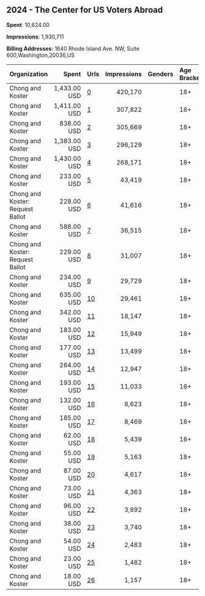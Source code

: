 ## 2024 - The Center for US Voters Abroad 
**Spent**: 10,624.00

**Impressions**: 1,930,711

**Billing Addresses**: 1640 Rhode Island Ave. NW, Suite 600,Washington,20036,US

|Organization|Spent|Urls|Impressions|Genders|Age Brackets|Country Codes|
|:---|---:|:---|---:|:---|:---|:---|
|Chong and Koster|1,433.00 USD|[0](https://www.snap.com/political-ads/asset/9b1cbc7e24f58e1c6925eed557f24d60902e8a222a41448ec444f89ebcbfe5d9?mediaType=png)|420,170||18+|australia|
|Chong and Koster|1,411.00 USD|[1](https://www.snap.com/political-ads/asset/9825f75ef20968c8d5ce357d59009735bc8913e37caecabdd85120d541a19f04?mediaType=png)|307,822||18+|united kingdom|
|Chong and Koster|838.00 USD|[2](https://www.snap.com/political-ads/asset/96454ca43140fc82723dcf2085156bc28a553cc9b8b711b4fa8cd5f005ff0dd8?mediaType=png)|305,669||18+|france|
|Chong and Koster|1,383.00 USD|[3](https://www.snap.com/political-ads/asset/da20aee9866bfe412566be1401349798ce56146e011164ff15071ef9a97e79d9?mediaType=png)|296,129||18+|canada|
|Chong and Koster|1,430.00 USD|[4](https://www.snap.com/political-ads/asset/50c6b6be6c99252615b652b2a48e07c80aa59c0c859059f9389ffc6ee06d9351?mediaType=png)|268,171||18+|germany|
|Chong and Koster|233.00 USD|[5](https://www.snap.com/political-ads/asset/fdaa44aa3288bb46f5efc3c2df2cf87f9920b095de7afaefe7d095c50acf4c5d?mediaType=mp4)|43,419||18+|united kingdom|
|Chong and Koster: Request Ballot|228.00 USD|[6](https://www.snap.com/political-ads/asset/242ba71e102c9017384edcaf013edd648bc844b09f23e465102d976c15c28971?mediaType=mp4)|41,616||18+|canada|
|Chong and Koster|588.00 USD|[7](https://www.snap.com/political-ads/asset/42de36f7db7206063ee7c809e37e6652874eaf0f701b9290d8c2225ec43605cb?mediaType=png)|36,515||18+|united kingdom|
|Chong and Koster: Request Ballot|229.00 USD|[8](https://www.snap.com/political-ads/asset/242ba71e102c9017384edcaf013edd648bc844b09f23e465102d976c15c28971?mediaType=mp4)|31,007||18+|canada|
|Chong and Koster|234.00 USD|[9](https://www.snap.com/political-ads/asset/fdaa44aa3288bb46f5efc3c2df2cf87f9920b095de7afaefe7d095c50acf4c5d?mediaType=mp4)|29,729||18+|united kingdom|
|Chong and Koster|635.00 USD|[10](https://www.snap.com/political-ads/asset/310a321cc06c775a83859a2a244e2cbad508b8ea8df2b84c133fae2317b31b44?mediaType=png)|29,461||18+|canada|
|Chong and Koster|342.00 USD|[11](https://www.snap.com/political-ads/asset/310a321cc06c775a83859a2a244e2cbad508b8ea8df2b84c133fae2317b31b44?mediaType=png)|18,147||18+|australia|
|Chong and Koster|183.00 USD|[12](https://www.snap.com/political-ads/asset/42de36f7db7206063ee7c809e37e6652874eaf0f701b9290d8c2225ec43605cb?mediaType=png)|15,949||18+|united kingdom|
|Chong and Koster|177.00 USD|[13](https://www.snap.com/political-ads/asset/310a321cc06c775a83859a2a244e2cbad508b8ea8df2b84c133fae2317b31b44?mediaType=png)|13,499||18+|canada|
|Chong and Koster|264.00 USD|[14](https://www.snap.com/political-ads/asset/76658ea924c29087004bbdc50d521d3412793bd5625c88751935cfb0e4927d9f?mediaType=png)|12,947||18+|canada|
|Chong and Koster|193.00 USD|[15](https://www.snap.com/political-ads/asset/310a321cc06c775a83859a2a244e2cbad508b8ea8df2b84c133fae2317b31b44?mediaType=png)|11,033||18+|france|
|Chong and Koster|132.00 USD|[16](https://www.snap.com/political-ads/asset/d654213a40766e24852a5cdfdbf05dd65e67a780408948326d176b3addbdc8b6?mediaType=png)|8,623||18+|united kingdom|
|Chong and Koster|185.00 USD|[17](https://www.snap.com/political-ads/asset/310a321cc06c775a83859a2a244e2cbad508b8ea8df2b84c133fae2317b31b44?mediaType=png)|8,469||18+|germany|
|Chong and Koster|62.00 USD|[18](https://www.snap.com/political-ads/asset/76658ea924c29087004bbdc50d521d3412793bd5625c88751935cfb0e4927d9f?mediaType=png)|5,439||18+|canada|
|Chong and Koster|55.00 USD|[19](https://www.snap.com/political-ads/asset/310a321cc06c775a83859a2a244e2cbad508b8ea8df2b84c133fae2317b31b44?mediaType=png)|5,163||18+|france|
|Chong and Koster|87.00 USD|[20](https://www.snap.com/political-ads/asset/19d152f944faec4c336316365ca3d8ad28787d06b390869d0b86c08cd4ad7fb0?mediaType=png)|4,617||18+|germany|
|Chong and Koster|73.00 USD|[21](https://www.snap.com/political-ads/asset/310a321cc06c775a83859a2a244e2cbad508b8ea8df2b84c133fae2317b31b44?mediaType=png)|4,363||18+|australia|
|Chong and Koster|96.00 USD|[22](https://www.snap.com/political-ads/asset/310a321cc06c775a83859a2a244e2cbad508b8ea8df2b84c133fae2317b31b44?mediaType=png)|3,892||18+|germany|
|Chong and Koster|38.00 USD|[23](https://www.snap.com/political-ads/asset/d654213a40766e24852a5cdfdbf05dd65e67a780408948326d176b3addbdc8b6?mediaType=png)|3,740||18+|united kingdom|
|Chong and Koster|54.00 USD|[24](https://www.snap.com/political-ads/asset/19d152f944faec4c336316365ca3d8ad28787d06b390869d0b86c08cd4ad7fb0?mediaType=png)|2,483||18+|germany|
|Chong and Koster|23.00 USD|[25](https://www.snap.com/political-ads/asset/76658ea924c29087004bbdc50d521d3412793bd5625c88751935cfb0e4927d9f?mediaType=png)|1,482||18+|canada|
|Chong and Koster|18.00 USD|[26](https://www.snap.com/political-ads/asset/310a321cc06c775a83859a2a244e2cbad508b8ea8df2b84c133fae2317b31b44?mediaType=png)|1,157||18+|canada|
